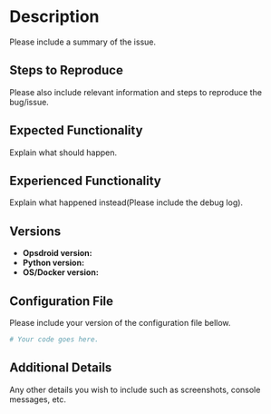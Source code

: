 <!-- Before you post an issue or if you are unsure about something join our matrix channel https://riot.im/app/#/room/#opsdroid-general:matrix.org and ask away! We are more than happy to help you. -->
# Description
Please include a summary of the issue. 


## Steps to Reproduce
Please also include relevant information and steps to reproduce the bug/issue.


## Expected Functionality
Explain what should happen.


## Experienced Functionality
Explain what happened instead(Please include the debug log).

## Versions
- **Opsdroid version:**
- **Python version:**
- **OS/Docker version:**

## Configuration File
Please include your version of the configuration file bellow.

```yaml
# Your code goes here.

```

## Additional Details
Any other details you wish to include such as screenshots, console messages, etc.


<!-- Love opsdroid? Please consider supporting our collective:
 +👉  https://opencollective.com/opsdroid/donate -->
